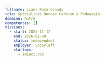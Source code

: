 ```yaml
---
fullname: Liana Ramarosandy
role: Spécialiste Donnée Carbone & Pédagogie
domaine: Autre
competences: []
missions:
  - start: 2024-11-12
    end: 2026-02-28
    status: independent
    employer: Scopyleft
    startups:
      - impact.co2
---
```


